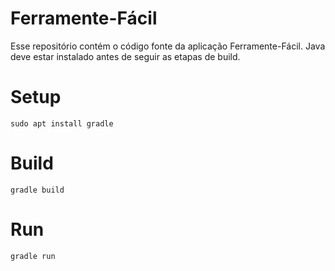 # Ferramente-Fácil
Esse repositório contém o código fonte da aplicação Ferramente-Fácil.
Java deve estar instalado antes de seguir as etapas de build.

# Setup

    sudo apt install gradle

# Build

    gradle build

# Run

    gradle run
